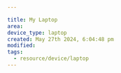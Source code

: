 ```yaml
---

title: My Laptop
area:
device_type: laptop
created: May 27th 2024, 6:04:48 pm
modified: 
tags:
  - resource/device/laptop
---
```

